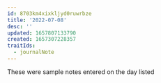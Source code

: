 ```yaml
---
id: 8703km4xixkljyd0ruwrbze
title: '2022-07-08'
desc: ''
updated: 1657807133790
created: 1657307228357
traitIds:
  - journalNote
---
```

These were sample notes entered on the day listed
